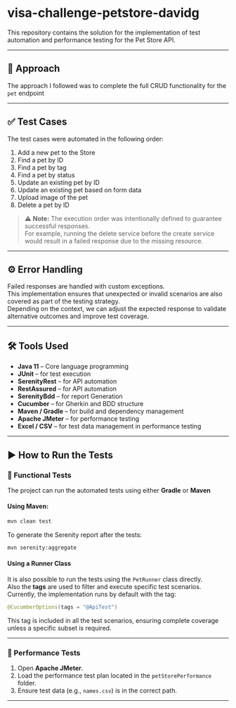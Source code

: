 # visa-challenge-petstore-davidg

This repository contains the solution for the implementation of test automation and performance testing for the Pet Store API.

---

## 📌 Approach

The approach I followed was to complete the full CRUD functionality for the `pet` endpoint

---

## ✅ Test Cases

The test cases were automated in the following order:

1. Add a new pet to the Store  
2. Find a pet by ID  
3. Find a pet by tag  
4. Find a pet by status  
5. Update an existing pet by ID  
6. Update an existing pet based on form data  
7. Upload image of the pet  
8. Delete a pet by ID

> ⚠️ **Note:** The execution order was intentionally defined to guarantee successful responses.  
> For example, running the delete service before the create service would result in a failed response due to the missing resource.

---

## ⚙️ Error Handling

Failed responses are handled with custom exceptions.  
This implementation ensures that unexpected or invalid scenarios are also covered as part of the testing strategy.  
Depending on the context, we can adjust the expected response to validate alternative outcomes and improve test coverage.

---

## 🛠️ Tools Used

- **Java 11** – Core language programming 
- **JUnit** – for test execution
- **SerenityRest** – for API automation 
- **RestAssured** – for API automation
- **SerenityBdd** – for report Generation
- **Cucumber** – for Gherkin and BDD structure
- **Maven / Gradle** – for build and dependency management  
- **Apache JMeter** – for performance testing  
- **Excel / CSV** – for test data management in performance testing

---

## ▶️ How to Run the Tests

### 🧪 Functional Tests

The project can run the automated tests using either **Gradle** or **Maven**

#### Using Maven:

```bash
mvn clean test
```

To generate the Serenity report after the tests:

```bash
mvn serenity:aggregate
```
#### Using a Runner Class

It is also possible to run the tests using the `PetRunner` class directly.  
Also the **tags** are used to filter and execute specific test scenarios.  
Currently, the implementation runs by default with the tag:

```java
@CucumberOptions(tags = "@ApiTest")
```

This tag is included in all the test scenarios, ensuring complete coverage unless a specific subset is required.

---

### 🚀 Performance Tests

1. Open **Apache JMeter**.
2. Load the performance test plan located in the `petStorePerformance` folder.
3. Ensure test data (e.g., `names.csv`) is in the correct path.

---
